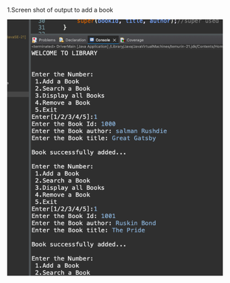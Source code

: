 1.Screen shot of output to add a book



![IMAGE alt](https://github.com/sudhir1825/GuviTask3/blob/014dd9b63056cc79972bdf89b851de55cf1d424c/Screenshot%202025-03-12%20at%2011.59.51%20AM.png)
